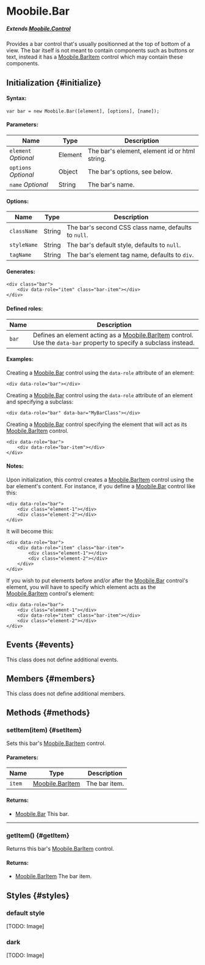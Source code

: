 Moobile.Bar
================================================================================

##### Extends [Moobile.Control](../Control/Control.md)

Provides a bar control that's usually positionned at the top of bottom of a view. The bar itself is not meant to contain components such as buttons or text, instead it has a [Moobile.BarItem](../Control/BarItem.md) control which may contain these components.

Initialization {#initialize}
--------------------------------------------------------------------------------

#### Syntax:

	var bar = new Moobile.Bar([element], [options], [name]);

#### Parameters:

Name                 | Type    | Description
-------------------- | ------- | -----------
`element` *Optional* | Element | The bar's element, element id or html string.
`options` *Optional* | Object  | The bar's options, see below.
`name`    *Optional* | String  | The bar's name.

#### Options:

Name        | Type   | Description
----------- | ------ | -----------
`className` | String | The bar's second CSS class name, defaults to `null`.
`styleName` | String | The bar's default style, defaults to `null`.
`tagName`   | String | The bar's element tag name, defaults to `div`.

#### Generates:

	<div class="bar">
		<div data-role="item" class="bar-item"></div>
	</div>

#### Defined roles:

Name  | Description
----- | -----------
`bar` | Defines an element acting as a [Moobile.BarItem](../Control/BarItem.md) control. Use the `data-bar` property to specify a subclass instead.

#### Examples:

Creating a [Moobile.Bar](../Control/Bar.md) control using the `data-role` attribute of an element:

	<div data-role="bar"></div>

Creating a [Moobile.Bar](../Control/Bar.md) control using the `data-role` attribute of an element and specifying a subclass:

	<div data-role="bar" data-bar="MyBarClass"></div>

Creating a [Moobile.Bar](../Control/Bar.md) control specifying the element that will act as its [Moobile.BarItem](../Control/BarItem.md) control.

	<div data-role="bar">
		<div data-role="bar-item"></div>
	</div>

#### Notes:

Upon initialization, this control creates a [Moobile.BarItem](../Control/BarItem.md) control using the bar element's content. For instance, if you define a [Moobile.Bar](../Control/Bar.md) control like this:

	<div data-role="bar">
		<div class="element-1"></div>
		<div class="element-2"></div>
	</div>

It will become this:

	<div data-role="bar">
		<div data-role="item" class="bar-item">
			<div class="element-1"></div>
			<div class="element-2"></div>
		</div>
	</div>

If you wish to put elements before and/or after the [Moobile.Bar](../Control/Bar.md) control's element, you will have to specify which element acts as the [Moobile.BarItem](../Control/BarItem.md) control's element:

	<div data-role="bar">
		<div class="element-1"></div>
		<div data-role="item" class="bar-item"></div>
		<div class="element-2"></div>
	</div>

Events {#events}
--------------------------------------------------------------------------------

This class does not define additional events.

Members {#members}
--------------------------------------------------------------------------------

This class does not define additional members.

Methods {#methods}
--------------------------------------------------------------------------------

### setItem(item) {#setItem}

Sets this bar's [Moobile.BarItem](../Control/BarItem.md) control.

#### Parameters:

Name   | Type                                     | Description
------ | ---------------------------------------- | -----------
`item` | [Moobile.BarItem](../Control/BarItem.md) | The bar item.

#### Returns:

- [Moobile.Bar](../Control/Bar.md) This bar.

-----

### getItem() {#getItem}

Returns this bar's [Moobile.BarItem](../Control/BarItem.md) control.

#### Returns:

- [Moobile.BarItem](../Control/BarItem.md) The bar item.

Styles {#styles}
--------------------------------------------------------------------------------

### default style

[TODO: Image]

### dark

[TODO: Image]
